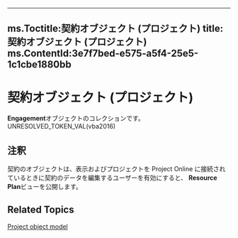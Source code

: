 

---
ms.Toctitle:契約オブジェクト (プロジェクト)
title:契約オブジェクト (プロジェクト)
ms.ContentId:3e7f7bed-e575-a5f4-25e5-1c1cbe1880bb
---
# 契約オブジェクト (プロジェクト)




**Engagement**オブジェクトのコレクションです。UNRESOLVED_TOKEN_VAL(vba2016)

## 注釈
契約のオブジェクトは、表示およびプロジェクトを Project Online に接続されているときに契約のデータを編集するユーザーを有効にすると、 **Resource Plan**ビューを公開します。



## Related Topics

[Project object model](900b167b-88ec-ea88-15b7-27bb90c22ac6.md)




